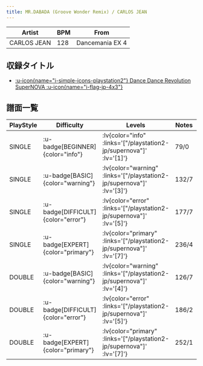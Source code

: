 ```yaml
---
title: MR.DABADA (Groove Wonder Remix) / CARLOS JEAN
---
```


|Artist|BPM|From|
|------|---|----|
|CARLOS JEAN|128|Dancemania EX 4|

## 収録タイトル

- [ :u-icon{name="i-simple-icons-playstation2"} Dance Dance Revolution SuperNOVA :u-icon{name="i-flag-jp-4x3"} ](/playstation2-jp/supernova)

## 譜面一覧

|PlayStyle|Difficulty|Levels|Notes|Movie|
|---------|----------|------|-----|-----|
|SINGLE| :u-badge[BEGINNER]{color="info"} | :lv{color="info" :links='["/playstation2-jp/supernova"]' :lv='[1]'} |79/0||
|SINGLE| :u-badge[BASIC]{color="warning"} | :lv{color="warning" :links='["/playstation2-jp/supernova"]' :lv='[3]'} |132/7||
|SINGLE| :u-badge[DIFFICULT]{color="error"} | :lv{color="error" :links='["/playstation2-jp/supernova"]' :lv='[5]'} |177/7||
|SINGLE| :u-badge[EXPERT]{color="primary"} | :lv{color="primary" :links='["/playstation2-jp/supernova"]' :lv='[7]'} |236/4||
|DOUBLE| :u-badge[BASIC]{color="warning"} | :lv{color="warning" :links='["/playstation2-jp/supernova"]' :lv='[4]'} |126/7||
|DOUBLE| :u-badge[DIFFICULT]{color="error"} | :lv{color="error" :links='["/playstation2-jp/supernova"]' :lv='[5]'} |186/2||
|DOUBLE| :u-badge[EXPERT]{color="primary"} | :lv{color="primary" :links='["/playstation2-jp/supernova"]' :lv='[7]'} |252/1||

